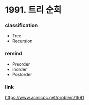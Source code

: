 # 1991. 트리 순회

### classification
* Tree
* Recursion

### remind
* Preorder
* Inorder
* Postorder

### link
https://www.acmicpc.net/problem/1991
